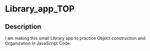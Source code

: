 # Library_app_TOP
 
## Description
I am making this small Library app to practice Object construction and Organization in JavaScript Code.